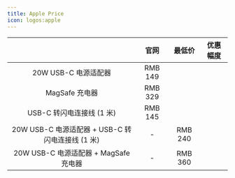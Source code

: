 ```yaml
---
title: Apple Price
icon: logos:apple
---
```


||官网|最低价|优惠幅度|
|:---:|:---:|:---:|:---:|
|20W USB-C 电源适配器| RMB 149|||
|MagSafe 充电器|RMB 329|||
|USB-C 转闪电连接线 (1 米)|RMB 145|||
|20W USB-C 电源适配器 + USB-C 转闪电连接线 (1 米)|-| RMB 240||
|20W USB-C 电源适配器 + MagSafe 充电器|-| RMB 360||